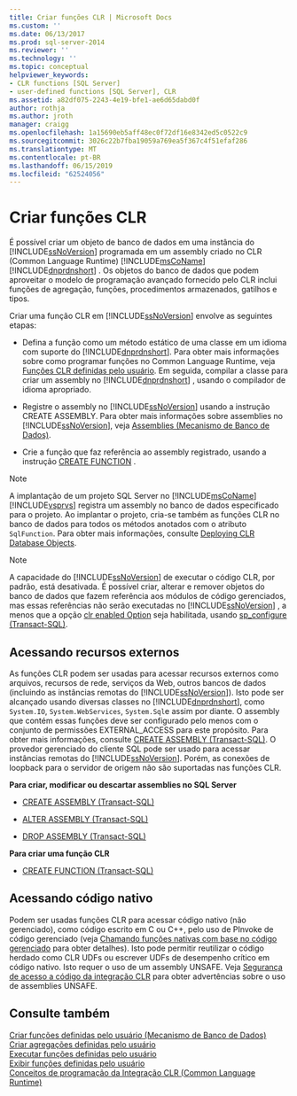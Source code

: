 ```yaml
---
title: Criar funções CLR | Microsoft Docs
ms.custom: ''
ms.date: 06/13/2017
ms.prod: sql-server-2014
ms.reviewer: ''
ms.technology: ''
ms.topic: conceptual
helpviewer_keywords:
- CLR functions [SQL Server]
- user-defined functions [SQL Server], CLR
ms.assetid: a82df075-2243-4e19-bfe1-ae6d65dabd0f
author: rothja
ms.author: jroth
manager: craigg
ms.openlocfilehash: 1a15690eb5aff48ec0f72df16e8342ed5c0522c9
ms.sourcegitcommit: 3026c22b7fba19059a769ea5f367c4f51efaf286
ms.translationtype: MT
ms.contentlocale: pt-BR
ms.lasthandoff: 06/15/2019
ms.locfileid: "62524056"
---
```

# <a name="create-clr-functions"></a>Criar funções CLR
  É possível criar um objeto de banco de dados em uma instância do [!INCLUDE[ssNoVersion](../../includes/ssnoversion-md.md)] programada em um assembly criado no CLR (Common Language Runtime) [!INCLUDE[msCoName](../../includes/msconame-md.md)] [!INCLUDE[dnprdnshort](../../includes/dnprdnshort-md.md)] . Os objetos do banco de dados que podem aproveitar o modelo de programação avançado fornecido pelo CLR inclui funções de agregação, funções, procedimentos armazenados, gatilhos e tipos.  
  
 Criar uma função CLR em [!INCLUDE[ssNoVersion](../../includes/ssnoversion-md.md)] envolve as seguintes etapas:  
  
-   Defina a função como um método estático de uma classe em um idioma com suporte do [!INCLUDE[dnprdnshort](../../includes/dnprdnshort-md.md)]. Para obter mais informações sobre como programar funções no Common Language Runtime, veja [Funções CLR definidas pelo usuário](../clr-integration-database-objects-user-defined-functions/clr-user-defined-functions.md). Em seguida, compilar a classe para criar um assembly no [!INCLUDE[dnprdnshort](../../includes/dnprdnshort-md.md)] , usando o compilador de idioma apropriado.  
  
-   Registre o assembly no [!INCLUDE[ssNoVersion](../../includes/ssnoversion-md.md)] usando a instrução CREATE ASSEMBLY. Para obter mais informações sobre assemblies no [!INCLUDE[ssNoVersion](../../includes/ssnoversion-md.md)], veja [Assemblies &#40;Mecanismo de Banco de Dados&#41;](../clr-integration/assemblies-database-engine.md).  
  
-   Crie a função que faz referência ao assembly registrado, usando a instrução [CREATE FUNCTION](/sql/t-sql/statements/create-function-transact-sql) .  
  
> [!NOTE]  
>  A implantação de um projeto SQL Server no [!INCLUDE[msCoName](../../includes/msconame-md.md)][!INCLUDE[vsprvs](../../includes/vsprvs-md.md)] registra um assembly no banco de dados especificado para o projeto. Ao implantar o projeto, cria-se também as funções CLR no banco de dados para todos os métodos anotados com o atributo `SqlFunction`. Para obter mais informações, consulte [Deploying CLR Database Objects](../clr-integration/deploying-clr-database-objects.md).  
  
> [!NOTE]  
>  A capacidade do [!INCLUDE[ssNoVersion](../../includes/ssnoversion-md.md)] de executar o código CLR, por padrão, está desativada. É possível criar, alterar e remover objetos do banco de dados que fazem referência aos módulos de código gerenciados, mas essas referências não serão executadas no [!INCLUDE[ssNoVersion](../../includes/ssnoversion-md.md)] , a menos que a opção [clr enabled Option](../../database-engine/configure-windows/clr-enabled-server-configuration-option.md) seja habilitada, usando [sp_configure (Transact-SQL)](/sql/relational-databases/system-stored-procedures/sp-configure-transact-sql).  
  
## <a name="accessing-external-resources"></a>Acessando recursos externos  
 As funções CLR podem ser usadas para acessar recursos externos como arquivos, recursos de rede, serviços da Web, outros bancos de dados (incluindo as instâncias remotas do [!INCLUDE[ssNoVersion](../../includes/ssnoversion-md.md)]). Isto pode ser alcançado usando diversas classes no [!INCLUDE[dnprdnshort](../../includes/dnprdnshort-md.md)], como `System.IO`, `System.WebServices`, `System.Sql`e assim por diante. O assembly que contém essas funções deve ser configurado pelo menos com o conjunto de permissões EXTERNAL_ACCESS para este propósito. Para obter mais informações, consulte [CREATE ASSEMBLY &#40;Transact-SQL&#41;](/sql/t-sql/statements/create-assembly-transact-sql). O provedor gerenciado do cliente SQL pode ser usado para acessar instâncias remotas do [!INCLUDE[ssNoVersion](../../includes/ssnoversion-md.md)]. Porém, as conexões de loopback para o servidor de origem não são suportadas nas funções CLR.  
  
 **Para criar, modificar ou descartar assemblies no SQL Server**  
  
-   [CREATE ASSEMBLY &#40;Transact-SQL&#41;](/sql/t-sql/statements/create-assembly-transact-sql)  
  
-   [ALTER ASSEMBLY &#40;Transact-SQL&#41;](/sql/t-sql/statements/alter-assembly-transact-sql)  
  
-   [DROP ASSEMBLY &#40;Transact-SQL&#41;](/sql/t-sql/statements/drop-assembly-transact-sql)  
  
 **Para criar uma função CLR**  
  
-   [CREATE FUNCTION &#40;Transact-SQL&#41;](/sql/t-sql/statements/create-function-transact-sql)  
  
## <a name="accessing-native-code"></a>Acessando código nativo  
 Podem ser usadas funções CLR para acessar código nativo (não gerenciado), como código escrito em C ou C++, pelo uso de PInvoke de código gerenciado (veja [Chamando funções nativas com base no código gerenciado](https://go.microsoft.com/fwlink/?LinkID=181929) para obter detalhes). Isto pode permitir reutilizar o código herdado como CLR UDFs ou escrever UDFs de desempenho crítico em código nativo. Isto requer o uso de um assembly UNSAFE. Veja [Segurança de acesso a código da integração CLR](../clr-integration/security/clr-integration-code-access-security.md) para obter advertências sobre o uso de assemblies UNSAFE.  
  
## <a name="see-also"></a>Consulte também  
 [Criar funções definidas pelo usuário &#40;Mecanismo de Banco de Dados&#41;](create-user-defined-functions-database-engine.md)   
 [Criar agregações definidas pelo usuário](create-user-defined-aggregates.md)   
 [Executar funções definidas pelo usuário](execute-user-defined-functions.md)   
 [Exibir funções definidas pelo usuário](view-user-defined-functions.md)   
 [Conceitos de programação da Integração CLR &#40;Common Language Runtime&#41;](../clr-integration/common-language-runtime-clr-integration-programming-concepts.md)  
  
  
